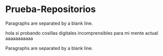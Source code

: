 # Prueba-Repositorios
<p>Paragraphs are separated
by a blank line.</p>
hola si probando cosillas digitales incomprensibles para mi mente actual aaaaaaaaaaa
<p>Paragraphs are separated
by a blank line.</p>
